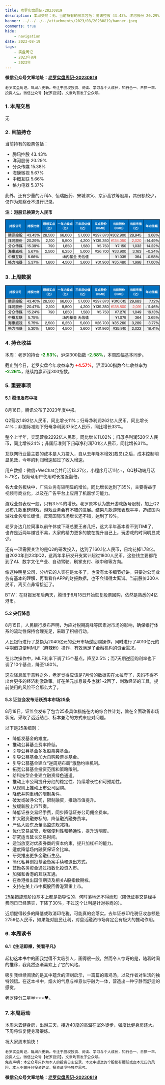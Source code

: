```yaml
---
title: 老罗实盘周记-20230819
description: 本周交易：无。当前持有的股票包括：腾讯控股 43.43%、洋河股份 20.29%、分众传媒 15.38%、海康微视 5.67%、中概互联 5.66%、格力电器 5.37%。此外，还有少量的万科A、恒瑞医药、宋城演义、京沪高铁等股票，其份额较少，仅作为观察仓不进行记录。本周：老罗的持仓 -2.53%，沪深300指数 -2.58%，本周跌幅基本同步。截止到今日，老罗实盘今年收益率为 +4.57%，沪深300指数今年收益率为 -2.26%，继续跑赢沪深300指数。
banner: ../../../../attachments/2023/08/20230819/banner.jpeg
comments: true
hide:
    - navigation
date: 2023-08-19
tags:
    - 实盘周记
    - 2023年8月
    - 2023年
---
```


__微信公众号文章地址：[老罗实盘周记-20230819](https://mp.weixin.qq.com/s/IEYUseUpLrrea5Ac9BReFQ)__

```
老罗实盘周记，每周六更新。专注于股权投资、阅读、学习与个人成长，知行合一、日拱一卒、投资人生。微信公众号【老罗投资】，文章均首发于公众号。
```

### 1. 本周交易

无

### 2. 目前持仓

当前持有的股票包括：

+ 腾讯控股 43.43%
+ 洋河股份 20.29%
+ 分众传媒 15.38%
+ 海康微视 5.67%
+ 中概互联 5.66%
+ 格力电器 5.37%


此外，还有少量的万科A、恒瑞医药、宋城演义、京沪高铁等股票，其份额较少，仅作为观察仓不进行记录。

**注：港股已换算为人民币**

![目前持仓](../../../attachments/2023/08/20230819/1.png)

### 3. 上周数据

![上周数据](../../../attachments/2023/08/20230819/2.png)

### 4. 持仓收益

本周：老罗的持仓 <strong style="color:green;">-2.53%</strong>，沪深300指数 <strong style="color:green;">-2.58%</strong>，本周跌幅基本同步。

截止到今日，老罗实盘今年收益率为 <strong style="color:red;">+4.57%</strong>，沪深300指数今年收益率为 <strong style="color:green;">-2.26%</strong>，继续跑赢沪深300指数。

### 5. 重要事项

#### 5.1 腾讯发布中报

8月16日，腾讯公布了2023年度中报。

Q2营收1492亿人民币，同比增长11%；归母净利润262亿人民币，同比增长41%；非国际准则下归母净利润375亿人民币，同比增长33%。

整个上半年，实现营收2292亿人民币，同比增长11.02%；归母净利润520亿人民币，同比增长24%；非国际准则下归母净利润701亿人民币，同比增长31%。

互联网行业最主要的成本是人力投入，自从去年降本增效(裁员)之后，成本控制明显见效，今年的利润增速超过了收入增速。

用户数据：微信+WeChat合并月活13.27亿，小程序月活11亿+，QQ移动端月活5.71亿，视频号用户使用时长接近翻倍。

各大业务板块中，广告业务有较明显的增长，同比增长达到了35%，主要得益于视频号商业化，以及在广告平台上应用了机器学习能力。

游戏业务表现一般，只有3.5%的增长。老罗原本认为放开游戏版号限制，加上Q2发布几款重磅游戏，游戏业务会有不错的进展。结果几款游戏表现平平，造成国内游戏业务增长缓慢。反观国际市场增长还不错，达到了19%。

老罗身边几位同事以前午休或下班总要王者几把，这大半年基本看不到TIMI了。也许是近两年赚钱不易，大家的精力更多的放在提升自己上，玩游戏的时间明显减少。

还有一项需要关注的是Q2的研发投入，达到了160.1亿人民币，日均花掉1.78亿。自2020年到23年Q2，这两年半研发开支累计超过1800人民币。这些钱主要都花到了AI、数字文化产业、自动驾驶、刷掌支付、碳中和等方向。

像这种明星公司，分析它的人实在是太多了，也没有太多细节好讲，只要对公司业务有基本的理解，再看看各APP的财报数据，也不会错得太离谱。当前股价300人民币，离买点非常接近了。

BTW：在财报发布后两天，腾讯于8月18日开始恢复股票回购，依然是熟悉的4亿港币。

#### 5.2 央行降息

8月15日，人民银行发布声明，为应对税期高峰等因素对市场的影响，确保银行体系的流动性保持合理充足，采取了积极行动。

人民银行进行了总额为2040亿元的公开市场逆回购操作，同时进行了4010亿元的中期借贷便利MLF（麻辣粉）操作，有效满足了金融机构的资金需求。

在此次操作中，MLF利率下调了15个基点，降至2.5%；而7天期逆回购利率也下调了10个基点，降至1.80%。

这次降息属于意料之外，老罗觉得应该是7月份的数据实在太拉夸了，央妈不得不出台更多的经济刺激政策。好在美元加息最多也就1~2回了，刺激经济的工具，提前使用的风险不会那么大了。

#### 5.3 证监会发布活跃资本市场25条

8月18日，证监会发布了包含25条具体措施在内的综合性计划，旨在全面改善市场状况，采取了远近结合、标本兼治的方式来应对问题。

以下是25条细则：

+ 降低发基金的难度。
+ 推动公募基金费率降低。
+ 引导公募基金多发股票类基金。
+ 引导公募基金加大自购股票类基金。
+ 引导公募基金建立“逆周期布局”激励约束机制。
+ 拓宽公募基金投资范围和策略限制。
+ 给科技型企业建立融资绿色通道。
+ 推动上市公司提升分红的稳定性、持续增长性和可预期性。
+ 从规则上推动上市公司回购。
+ 降低并购重组的限制条件。
+ 破发或破净公司，限制融资，推动市值提升。
+ 放缓新股上市节奏。
+ 降低证券交易经手费，同步降低证券公司佣金费率。
+ 扩大融资融券标的，降低融资融券费率。
+ 严惩大股东及董高监违规减持。
+ 优化交易监管，增强便利性和畅通性，提升透明度。
+ 研究适当延长交易时间。
+ 适当放宽对优质券商的资本约束，提升加杠杆的能力。
+ 适度降低场内融资保证金比率。
+ 研究推出更多金融衍生品。
+ 简化私募创投基金备案手续和退出方式。
+ 鼓励各类资金通过指数化投资入市。
+ 加强和香港的互联互通。
+ 在香港推出国债期货及相关A股指数期权。
+ 支持在美上市中概股回香港双重上市。

25条措施现阶段基本上都是指导性的，何时落地还不得而知（降低证券交易经手费同日已经落实，下降了30%，不过这个让利是针对券商的）。

近期提得较多的降低或取消印花税，可能真的会落实。去年证券印花税征收总额是2759亿人民币，如果能对股民让利，对盘活融资市场肯定会有极大的推动作用。

### 6. 本周读书

#### 6.1《生活即禅，笑看平凡》

起初这本书中的画我觉得不太吸引人，画得很一般，然而令人惊讶的是，随着时间的推移，我竟然逐渐喜欢上了它的风格。

吸引我继续阅读的是其中蕴含的深刻启示，一篇篇的毒鸡汤，以及作者对生活的独特领悟。在这本书中，烟火的气息与禅意似乎融为一体，营造出一种宁静而舒适的感觉。

老罗评分三星半⭐️⭐️⭐️❤️。

### 7. 本周运动

本周未去健身房，出游三天，接近40度的高温在室外徒步，强度比健身房还大。下周将恢复健身房锻炼。

祝大家周末愉快！

```
老罗实盘周记，每周六更新。专注于股权投资、阅读、学习与个人成长，知行合一、日拱一卒、投资人生。微信公众号【老罗投资】，文章均首发于公众号。
免责声明：本公众号只作为本人的投资日志记录，本文中提及的个股都有腰斩或血本无归的风险，本人不做任何投资建议，投资请坚持独立思考。
```

__微信公众号文章地址：[老罗实盘周记-20230819](https://mp.weixin.qq.com/s/IEYUseUpLrrea5Ac9BReFQ)__